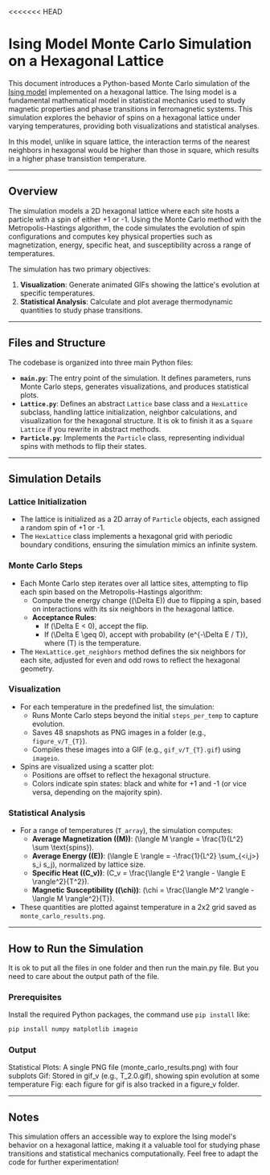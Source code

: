 <<<<<<< HEAD
# Ising Model Monte Carlo Simulation on a Hexagonal Lattice

This document introduces a Python-based Monte Carlo simulation of the [Ising model](https://en.wikipedia.org/wiki/Ising_model) implemented on a hexagonal lattice. The Ising model is a fundamental mathematical model in statistical mechanics used to study magnetic properties and phase transitions in ferromagnetic systems. This simulation explores the behavior of spins on a hexagonal lattice under varying temperatures, providing both visualizations and statistical analyses.

In this model, unlike in square lattice, the interaction terms of the nearest neighbors in hexagonal would be higher than those in square, which results in a higher phase transistion temperature.

---

## Overview

The simulation models a 2D hexagonal lattice where each site hosts a particle with a spin of either +1 or -1. Using the Monte Carlo method with the Metropolis-Hastings algorithm, the code simulates the evolution of spin configurations and computes key physical properties such as magnetization, energy, specific heat, and susceptibility across a range of temperatures.

The simulation has two primary objectives:
1. **Visualization**: Generate animated GIFs showing the lattice's evolution at specific temperatures.
2. **Statistical Analysis**: Calculate and plot average thermodynamic quantities to study phase transitions.

---

## Files and Structure

The codebase is organized into three main Python files:

- **`main.py`**: The entry point of the simulation. It defines parameters, runs Monte Carlo steps, generates visualizations, and produces statistical plots.
- **`Lattice.py`**: Defines an abstract `Lattice` base class and a `HexLattice` subclass, handling lattice initialization, neighbor calculations, and visualization for the hexagonal structure. It is ok to finish it as a `Square Lattice` if you rewrite in abstract methods.
- **`Particle.py`**: Implements the `Particle` class, representing individual spins with methods to flip their states.

---

## Simulation Details

### Lattice Initialization
- The lattice is initialized as a 2D array of `Particle` objects, each assigned a random spin of +1 or -1.
- The `HexLattice` class implements a hexagonal grid with periodic boundary conditions, ensuring the simulation mimics an infinite system.

### Monte Carlo Steps
- Each Monte Carlo step iterates over all lattice sites, attempting to flip each spin based on the Metropolis-Hastings algorithm:
  - Compute the energy change (\(\Delta E\)) due to flipping a spin, based on interactions with its six neighbors in the hexagonal lattice.
  - **Acceptance Rules**:
    - If \(\Delta E < 0\), accept the flip.
    - If \(\Delta E \geq 0\), accept with probability \(e^{-\Delta E / T}\), where \(T\) is the temperature.
- The `HexLattice.get_neighbors` method defines the six neighbors for each site, adjusted for even and odd rows to reflect the hexagonal geometry.

### Visualization
- For each temperature in the predefined list, the simulation:
  - Runs Monte Carlo steps beyond the initial `steps_per_temp` to capture evolution.
  - Saves 48 snapshots as PNG images in a folder (e.g., `figure_v/T_{T}`).
  - Compiles these images into a GIF (e.g., `gif_v/T_{T}.gif`) using `imageio`.
- Spins are visualized using a scatter plot:
  - Positions are offset to reflect the hexagonal structure.
  - Colors indicate spin states: black and white for +1 and -1 (or vice versa, depending on the majority spin).

### Statistical Analysis
- For a range of temperatures (`T_array`), the simulation computes:
  - **Average Magnetization (\(M\))**: \(\langle M \rangle = \frac{1}{L^2} \sum \text{spins}\).
  - **Average Energy (\(E\))**: \(\langle E \rangle = -\frac{1}{L^2} \sum_{<i,j>} s_i s_j\), normalized by lattice size.
  - **Specific Heat (\(C_v\))**: \(C_v = \frac{\langle E^2 \rangle - \langle E \rangle^2}{T^2}\).
  - **Magnetic Susceptibility (\(\chi\))**: \(\chi = \frac{\langle M^2 \rangle - \langle M \rangle^2}{T}\).
- These quantities are plotted against temperature in a 2x2 grid saved as `monte_carlo_results.png`.

---

## How to Run the Simulation
It is ok to put all the files in one folder and then run the main.py file. But you need to care about the output path of the file. 

### Prerequisites
Install the required Python packages, the command use `pip install` like:
```bash
pip install numpy matplotlib imageio
```

### Output
Statistical Plots: A single PNG file (monte_carlo_results.png) with four subplots
Gif: Stored in gif_v (e.g., T_2.0.gif), showing spin evolution at some temperature
Fig: each figure for gif is also tracked in a figure_v folder.

---
## Notes
This simulation offers an accessible way to explore the Ising model's behavior on a hexagonal lattice, making it a valuable tool for studying phase transitions and statistical mechanics computationally. Feel free to adapt the code for further experimentation!


